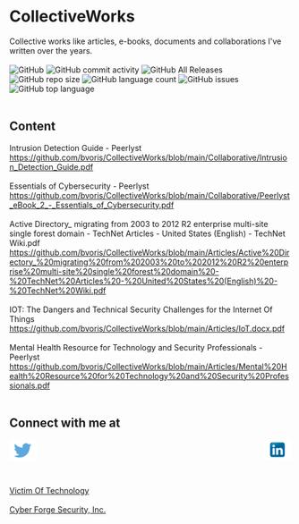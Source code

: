 # CollectiveWorks
Collective works like articles, e-books, documents and collaborations I've written over the years.
<BR /><BR />
<img alt="GitHub" src="https://img.shields.io/github/license/bvoris/CISSPTraining">
<img alt="GitHub commit activity" src="https://img.shields.io/github/commit-activity/m/bvoris/CISSPTraining">
<img alt="GitHub All Releases" src="https://img.shields.io/github/downloads/bvoris/CISSPTraining/total">
<img alt="GitHub repo size" src="https://img.shields.io/github/repo-size/bvoris/CISSPTraining">
<img alt="GitHub language count" src="https://img.shields.io/github/languages/count/bvoris/CISSPTraining">
<img alt="GitHub issues" src="https://img.shields.io/github/issues/bvoris/CISSPTraining">
<img alt="GitHub top language" src="https://img.shields.io/github/languages/top/bvoris/CISSPTraining">
<BR /><BR />

## Content
Intrusion Detection Guide - Peerlyst<BR />
https://github.com/bvoris/CollectiveWorks/blob/main/Collaborative/Intrusion_Detection_Guide.pdf
<BR /><BR />
Essentials of Cybersecurity - Peerlyst<BR />
https://github.com/bvoris/CollectiveWorks/blob/main/Collaborative/Peerlyst_eBook_2_-_Essentials_of_Cybersecurity.pdf
<BR /><BR />
Active Directory_ migrating from 2003 to 2012 R2 enterprise multi-site single forest domain - TechNet Articles - United States (English) - TechNet Wiki.pdf<BR />
https://github.com/bvoris/CollectiveWorks/blob/main/Articles/Active%20Directory_%20migrating%20from%202003%20to%202012%20R2%20enterprise%20multi-site%20single%20forest%20domain%20-%20TechNet%20Articles%20-%20United%20States%20(English)%20-%20TechNet%20Wiki.pdf
<BR /><BR />
IOT: The Dangers and Technical Security Challenges for the Internet Of Things<BR />
https://github.com/bvoris/CollectiveWorks/blob/main/Articles/IoT.docx.pdf
<BR /><BR />
Mental Health Resource for Technology and Security Professionals - Peerlyst<BR />
https://github.com/bvoris/CollectiveWorks/blob/main/Articles/Mental%20Health%20Resource%20for%20Technology%20and%20Security%20Professionals.pdf
<BR /><BR />

## Connect with me at

<a href="https://twitter.com/HMInfoSecViking?ref_src=twsrc%5Etfw"><IMG SRC="https://github.com/bvoris/bvoris/blob/master/twitter.jpg" WIDTH=10% HEIGHT=10% ALIGN=LEFT></a>

<a href="https://www.linkedin.com/in/brad-voris" target="_blank"><IMG SRC="https://github.com/bvoris/bvoris/blob/master/linkedin.png" WIDTH=10% HEIGHT=4% ALIGN=RIGHT></a>

<BR /><BR />
<BR /><BR />

<A HREF="https://www.victimoftechnology.com">Victim Of Technology<A />
<BR /><BR />
<A HREF="https://www.cyberforgesecurity.com">Cyber Forge Security, Inc.<A />
<BR /><BR />
